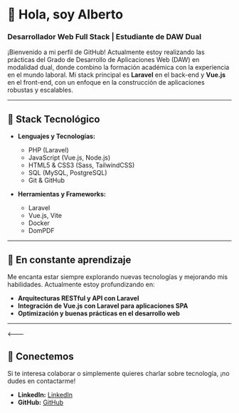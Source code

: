 # 👋 Hola, soy Alberto

### Desarrollador Web Full Stack | Estudiante de DAW Dual

¡Bienvenido a mi perfil de GitHub! Actualmente estoy realizando las prácticas del Grado de Desarrollo de Aplicaciones Web (DAW) en modalidad dual, donde combino la formación académica con la experiencia en el mundo laboral. Mi stack principal es **Laravel** en el back-end y **Vue.js** en el front-end, con un enfoque en la construcción de aplicaciones robustas y escalables.

---

## 🚀 Stack Tecnológico

- **Lenguajes y Tecnologías:**
  - PHP (Laravel)
  - JavaScript (Vue.js, Node.js)
  - HTML5 & CSS3 (Sass, TailwindCSS)
  - SQL (MySQL, PostgreSQL)
  - Git & GitHub

- **Herramientas y Frameworks:**
  - Laravel
  - Vue.js, Vite
  - Docker
  - DomPDF

---

## 🌱 En constante aprendizaje

Me encanta estar siempre explorando nuevas tecnologías y mejorando mis habilidades. Actualmente estoy profundizando en:

- **Arquitecturas RESTful y API con Laravel**
- **Integración de Vue.js con Laravel para aplicaciones SPA**
- **Optimización y buenas prácticas en el desarrollo web**

---
<!---
## 💼 Proyectos

En mi repositorio, encontrarás una selección de proyectos en los que he trabajado durante mis estudios y prácticas, utilizando las herramientas que conforman mi stack actual.

- **[Proyecto Laravel API](#)** - Un sistema completo de API REST con autenticación JWT.
- **[Aplicación de gestión con Vue.js](#)** - Interfaz dinámica para la gestión de recursos.
- **[Sistema de facturación PDF](#)** - Generación automatizada de PDFs con DomPDF en Laravel.
--->
<---

## 🤝 Conectemos

Si te interesa colaborar o simplemente quieres charlar sobre tecnología, ¡no dudes en contactarme!

- **LinkedIn:** [LinkedIn](https://www.linkedin.com/in/albertodpablo/)
- **GitHub:** [GitHub](https://github.com/lpdadpl)

<!---

## 📈 Estadísticas de GitHub

![Tus estadísticas de GitHub](https://github-readme-stats.vercel.app/api?username=lpdadpl&show_icons=true&theme=radical)

--->
<!---
lpdadpl/lpdadpl is a ✨ special ✨ repository because its `README.md` (this file) appears on your GitHub profile.
You can click the Preview link to take a look at your changes.
--->
